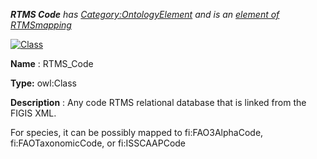 ___RTMS Code__ 
 has
 [Category:OntologyElement](../../Category/OntologyElement "Category:OntologyElement") 
 and is an
 [element of](../../Property/ElementOf "Property:ElementOf") 
[RTMSmapping](../../Submissions/RTMSmapping "Submissions:RTMSmapping")_




  





[![Class](../../images/thumb/2/27/Class.gif/45px-Class.gif)](../../Image/Class.gif "Class")


__Name__ 
 : RTMS\_Code
 



__Type:__ 
 owl:Class
 



__Description__ 
 : Any code RTMS relational database that is linked from the FIGIS XML.
 



 For species, it can be possibly mapped to fi:FAO3AlphaCode, fi:FAOTaxonomicCode, or fi:ISSCAAPCode